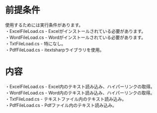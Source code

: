 # 前提条件
使用するためには実行条件があります。  
・ExcelFileLoad.cs      - Excelがインストールされている必要があります。  
・WordFileLoad.cs       - Wordがインストールされている必要があります。  
・TxtFileLoad.cs        - 特になし。  
・PdfFileLoad.cs        - itextsharpライブラリを使用。  

# 内容
・ExcelFileLoad.cs      - Excel内のテキスト読み込み、ハイパーリンクの取得。  
・WordFileLoad.cs       - Word内のテキスト読み込み、ハイパーリンクの取得。  
・TxtFileLoad.cs        - テキストファイル内のテキスト読み込み。  
・PdfFileLoad.cs        - Pdfファイル内のテキスト読み込み。  

